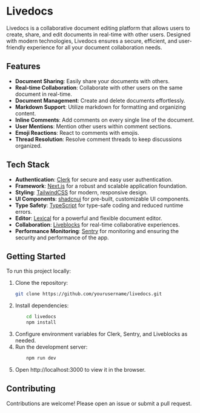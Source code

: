 # Livedocs

Livedocs is a collaborative document editing platform that allows users to create, share, and edit documents in real-time with other users. Designed with modern technologies, Livedocs ensures a secure, efficient, and user-friendly experience for all your document collaboration needs.

## Features

- **Document Sharing**: Easily share your documents with others.
- **Real-time Collaboration**: Collaborate with other users on the same document in real-time.
- **Document Management**: Create and delete documents effortlessly.
- **Markdown Support**: Utilize markdown for formatting and organizing content.
- **Inline Comments**: Add comments on every single line of the document.
- **User Mentions**: Mention other users within comment sections.
- **Emoji Reactions**: React to comments with emojis.
- **Thread Resolution**: Resolve comment threads to keep discussions organized.

## Tech Stack

- **Authentication**: [Clerk](https://clerk.dev/) for secure and easy user authentication.
- **Framework**: [Next.js](https://nextjs.org/) for a robust and scalable application foundation.
- **Styling**: [TailwindCSS](https://tailwindcss.com/) for modern, responsive design.
- **UI Components**: [shadcnui](https://shadcn.dev/) for pre-built, customizable UI components.
- **Type Safety**: [TypeScript](https://www.typescriptlang.org/) for type-safe coding and reduced runtime errors.
- **Editor**: [Lexical](https://lexical.dev/) for a powerful and flexible document editor.
- **Collaboration**: [Liveblocks](https://liveblocks.io/) for real-time collaborative experiences.
- **Performance Monitoring**: [Sentry](https://sentry.io/) for monitoring and ensuring the security and performance of the app.

## Getting Started

To run this project locally:

1. Clone the repository:
   ```bash
   git clone https://github.com/yourusername/livedocs.git
2. Install dependencies:
    ```bash
        cd livedocs
        npm install
3. Configure environment variables for Clerk, Sentry, and Liveblocks as needed.
4. Run the development server:
    ```bash
        npm run dev
5. Open http://localhost:3000 to view it in the browser.

## Contributing
Contributions are welcome! Please open an issue or submit a pull request.
